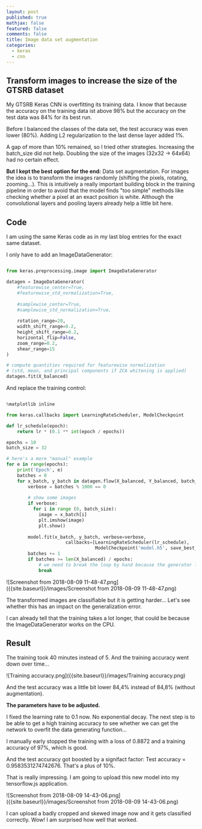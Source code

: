 ```yaml
---
layout: post
published: true
mathjax: false
featured: false
comments: false
title: Image data set augmentation
categories:
  - keras
  - cnn
---
```

## Transform images to increase the size of the GTSRB dataset

My GTSRB Keras CNN is overfitting its training data. I know that because the accuracy on the training data ist above 98% but the accuracy on the test data was 84% for its best run.

Before I balanced the classes of the data set, the test accuracy was even lower (80%). Adding L2 regularization to the last dense layer added 1%. 

A gap of more than 10% remained, so I tried other strategies. Increasing the batch_size did not help. Doubling the size of the images (32x32 -> 64x64) had no certain effect.

**But I kept the best option for the end:** Data set augmentation.
For images the idea is to transform the images randomly (shifting the pixels, rotating, zooming...). This is intuitively a really important building block in the training pipeline in order to avoid that the model finds "too simple" methods like checking whether a pixel at an exact position is white. Although the convolutional layers and pooling layers already help a little bit here.

## Code

I am using the same Keras code as in my last blog entries for the exact same dataset.

I only have to add an ImageDataGenerator:

```python

from keras.preprocessing.image import ImageDataGenerator

datagen = ImageDataGenerator(
    #featurewise_center=True,
    #featurewise_std_normalization=True,
    
    #samplewise_center=True,
    #samplewise_std_normalization=True,
    
    rotation_range=20,
    width_shift_range=0.2,
    height_shift_range=0.2,
    horizontal_flip=False,
    zoom_range=0.2,
    shear_range=15
)

# compute quantities required for featurewise normalization
# (std, mean, and principal components if ZCA whitening is applied)
datagen.fit(X_balanced)

```

And replace the training control:

```python

%matplotlib inline

from keras.callbacks import LearningRateScheduler, ModelCheckpoint

def lr_schedule(epoch):
    return lr * (0.1 ** int(epoch / epochs))

epochs = 10
batch_size = 32

# here's a more "manual" example
for e in range(epochs):
    print('Epoch', e)
    batches = 0
    for x_batch, y_batch in datagen.flow(X_balanced, Y_balanced, batch_size=batch_size):
        verbose = batches % 1000 == 0
        
        # show some images
        if verbose:
          for i in range (0, batch_size):
            image = x_batch[i]
            plt.imshow(image)
            plt.show()
        
        model.fit(x_batch, y_batch, verbose=verbose,
                      callbacks=[LearningRateScheduler(lr_schedule), 
                                 ModelCheckpoint('model.h5', save_best_only=True)])
        batches += 1
        if batches >= len(X_balanced) / epochs:
            # we need to break the loop by hand because the generator loops indefinitely
            break
```

![Screenshot from 2018-08-09 11-48-47.png]({{site.baseurl}}/images/Screenshot from 2018-08-09 11-48-47.png)

The transformed images are classifiable but it is getting harder... Let's see whether this has an impact on the generalization error.

I can already tell that the training takes a lot longer, that could be because the ImageDataGenerator works on the CPU.

## Result 

The training took 40 minutes instead of 5. And the training accuracy went down over time...

![Training accuracy.png]({{site.baseurl}}/images/Training accuracy.png)

And the test accuracy was a little bit lower 84,4% instead of 84,8% (without augmentation).

**The parameters have to be adjusted.**

I fixed the learning rate to 0.1 now. No exponential decay. The next step is to be able to get a high training accuracy to see whether we can get the network to overfit the data generating function...

I manually early stopped the training with a loss of 0.8872 and a training accuracy of 97%, which is good.

And the test accuracy got boosted by a signifact factor:
Test accuracy = 0.9583531274742676. That's a plus of 10%.

That is really impressing. I am going to upload this new model into my tensorflow.js application.

![Screenshot from 2018-08-09 14-43-06.png]({{site.baseurl}}/images/Screenshot from 2018-08-09 14-43-06.png)

I can upload a badly cropped and skewed image now and it gets classified correctly. Wow! I am surprised how well that worked.
